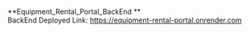 **Equipment_Rental_Portal_BackEnd **  
     BackEnd Deployed Link: https://equipment-rental-portal.onrender.com 
